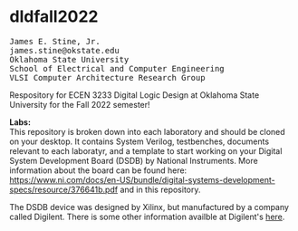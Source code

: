 # dldfall2022

<pre>
James E. Stine, Jr.
james.stine@okstate.edu 
Oklahoma State University
School of Electrical and Computer Engineering
VLSI Computer Architecture Research Group
</pre>

Respository for ECEN 3233 Digital Logic Design at Oklahoma State University for the Fall 2022 semester!


**Labs:**<br/>
This repository is broken down into each laboratory and should be
cloned on your desktop.  It contains System Verilog, testbenches,
documents relevant to each laboratyr, and a template to start working
on your Digital System Development Board (DSDB) by National
Instruments.  More information about the board can be found here:
https://www.ni.com/docs/en-US/bundle/digital-systems-development-specs/resource/376641b.pdf
and in this repository.

The DSDB device was designed by Xilinx, but manufactured by a company
called Digilent.  There is some other information availble at
Digilent's <a href="https://digilent.com/reference/dsdb/dsdb">here</a>.
